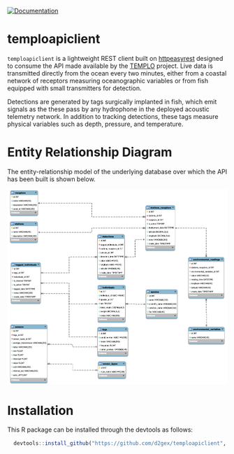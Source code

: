 [![Documentation](https://img.shields.io/badge/documentation-temploapiclient-orange.svg?colorB=E91E63)](https://d2gex.github.io/temploapiclient/)
# temploapiclient

`temploapiclient` is a lightweight REST client built on [httpeasyrest](https://github.com/d2gex/httpeasyrest)
designed to consume the API made available by the [TEMPLO](https://galtrackingnet.com/en/research/list-projects/projects/templo-new-technologies-for-the-observation-of-the-marine-environment-implementation-of-live-acoustic-telemetry-on-observation-platforms/) project.
Live data is transmitted directly from the ocean every two minutes, either from a coastal network of receptors measuring 
oceanographic variables or from fish equipped with small transmitters for detection. 

Detections are generated by tags surgically implanted in fish, which emit signals as the these pass by any hydrophone in 
the deployed acoustic telemetry network. In addition to tracking detections, these tags measure physical variables such 
as depth, pressure, and temperature.

# Entity Relationship Diagram
The entity-relationship model of the underlying database over which the API has been built is shown below.

![Templo's entity relationship model](https://github.com/d2gex/temploapiclient/blob/main/inst/images/er_templo.png?raw=true "Templo's entity relationship model")

# Installation
This R package can be installed through the devtools as follows:
```r 
  devtools::install_github("https://github.com/d2gex/temploapiclient", dep=TRUE)
```
